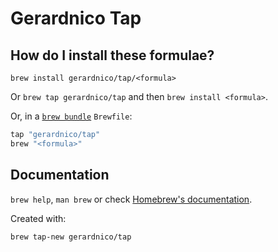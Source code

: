 # Gerardnico Tap

## How do I install these formulae?

`brew install gerardnico/tap/<formula>`

Or `brew tap gerardnico/tap` and then `brew install <formula>`.

Or, in a [`brew bundle`](https://github.com/Homebrew/homebrew-bundle) `Brewfile`:

```ruby
tap "gerardnico/tap"
brew "<formula>"
```

## Documentation

`brew help`, `man brew` or check [Homebrew's documentation](https://docs.brew.sh).

Created with:
```bash
brew tap-new gerardnico/tap
```
